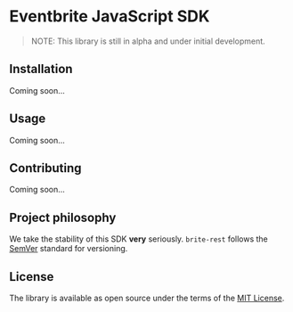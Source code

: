 # Eventbrite JavaScript SDK

> NOTE: This library is still in alpha and under initial development.

## Installation

Coming soon...

## Usage

Coming soon...

## Contributing

Coming soon...

## Project philosophy

We take the stability of this SDK **very** seriously. `brite-rest` follows the [SemVer](http://semver.org/) standard for versioning.

## License

The library is available as open source under the terms of the [MIT License](LICENSE).
